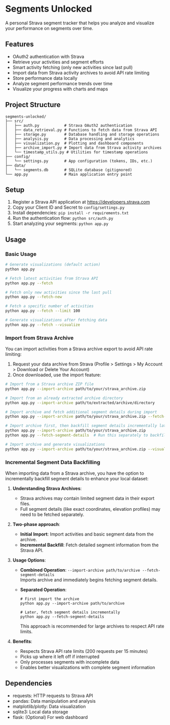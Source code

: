 # Segments Unlocked

A personal Strava segment tracker that helps you analyze and visualize your performance on segments over time.

## Features

- OAuth2 authentication with Strava
- Retrieve your activities and segment efforts
- Smart activity fetching (only new activities since last pull)
- Import data from Strava activity archives to avoid API rate limiting
- Store performance data locally
- Analyze segment performance trends over time
- Visualize your progress with charts and maps

## Project Structure

```
segments-unlocked/
├── src/
│   ├── auth.py           # Strava OAuth2 authentication
│   ├── data_retrieval.py # Functions to fetch data from Strava API
│   ├── storage.py        # Database handling and storage operations
│   ├── analysis.py       # Data processing and analytics
│   ├── visualization.py  # Plotting and dashboard components
│   ├── archive_import.py # Import data from Strava activity archives
│   └── timestamp_utils.py # Utilities for timestamp operations
├── config/
│   └── settings.py       # App configuration (tokens, IDs, etc.)
├── data/
│   └── segments.db       # SQLite database (gitignored)
└── app.py                # Main application entry point
```

## Setup

1. Register a Strava API application at https://developers.strava.com
2. Copy your Client ID and Secret to `config/settings.py`
3. Install dependencies: `pip install -r requirements.txt`
4. Run the authentication flow: `python src/auth.py`
5. Start analyzing your segments: `python app.py`

## Usage

### Basic Usage

```bash
# Generate visualizations (default action)
python app.py

# Fetch latest activities from Strava API
python app.py --fetch

# Fetch only new activities since the last pull
python app.py --fetch-new

# Fetch a specific number of activities
python app.py --fetch --limit 100

# Generate visualizations after fetching data
python app.py --fetch --visualize
```

### Import from Strava Archive

You can import activities from a Strava archive export to avoid API rate limiting:

1. Request your data archive from Strava (Profile > Settings > My Account > Download or Delete Your Account)
2. Once downloaded, use the import feature:

```bash
# Import from a Strava archive ZIP file
python app.py --import-archive path/to/your/strava_archive.zip

# Import from an already extracted archive directory
python app.py --import-archive path/to/extracted/archive/directory

# Import archive and fetch additional segment details during import
python app.py --import-archive path/to/your/strava_archive.zip --fetch-segment-details

# Import archive first, then backfill segment details incrementally later
python app.py --import-archive path/to/your/strava_archive.zip
python app.py --fetch-segment-details  # Run this separately to backfill segment data

# Import archive and generate visualizations
python app.py --import-archive path/to/your/strava_archive.zip --visualize
```

### Incremental Segment Data Backfilling

When importing data from a Strava archive, you have the option to incrementally backfill segment details to enhance your local dataset:

1. **Understanding Strava Archives**:
   - Strava archives may contain limited segment data in their export files.
   - Full segment details (like exact coordinates, elevation profiles) may need to be fetched separately.

2. **Two-phase approach**:
   - **Initial Import**: Import activities and basic segment data from the archive.
   - **Incremental Backfill**: Fetch detailed segment information from the Strava API.

3. **Usage Options**:
   - **Combined Operation**: `--import-archive path/to/archive --fetch-segment-details`  
     Imports archive and immediately begins fetching segment details.
   
   - **Separated Operation**: 
     ```
     # First import the archive
     python app.py --import-archive path/to/archive
     
     # Later, fetch segment details incrementally
     python app.py --fetch-segment-details
     ```
     This approach is recommended for large archives to respect API rate limits.

4. **Benefits**:
   - Respects Strava API rate limits (200 requests per 15 minutes)
   - Picks up where it left off if interrupted
   - Only processes segments with incomplete data
   - Enables better visualizations with complete segment information

## Dependencies

- requests: HTTP requests to Strava API
- pandas: Data manipulation and analysis
- matplotlib/plotly: Data visualization
- sqlite3: Local data storage
- flask: (Optional) For web dashboard

